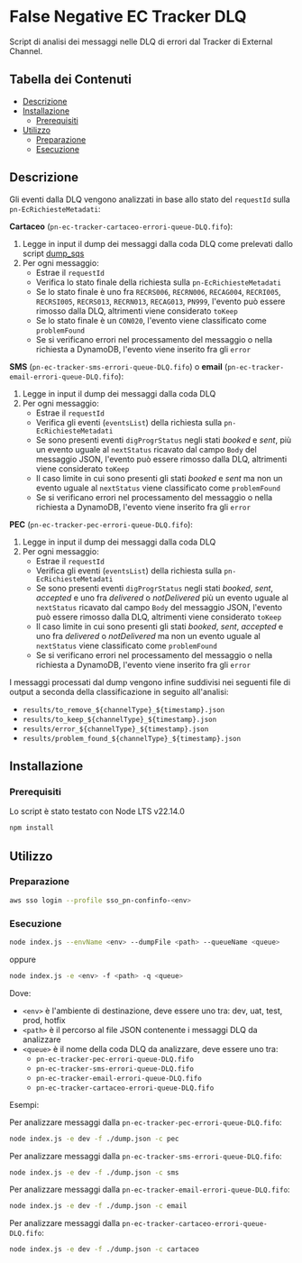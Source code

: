 # False Negative EC Tracker DLQ

Script di analisi dei messaggi nelle DLQ di errori dal Tracker di External Channel.

## Tabella dei Contenuti

* [Descrizione](#descrizione)
* [Installazione](#installazione)
  * [Prerequisiti](#prerequisiti)
* [Utilizzo](#utilizzo)
  * [Preparazione](#preparazione)
  * [Esecuzione](#esecuzione)

## Descrizione

Gli eventi dalla DLQ vengono analizzati in base allo stato del `requestId` sulla `pn-EcRichiesteMetadati`:

**Cartaceo** (`pn-ec-tracker-cartaceo-errori-queue-DLQ.fifo`):

1. Legge in input il dump dei messaggi dalla coda DLQ come prelevati dallo script [dump_sqs](https://github.com/pagopa/pn-troubleshooting/tree/main/dump_sqs)
2. Per ogni messaggio:
   * Estrae il `requestId`
   * Verifica lo stato finale della richiesta sulla `pn-EcRichiesteMetadati`
   * Se lo stato finale è uno fra `RECRS006`, `RECRN006`, `RECAG004`, `RECRI005`, `RECRSI005`, `RECRS013`, `RECRN013`, `RECAG013`, `PN999`, l'evento può essere rimosso dalla DLQ, altrimenti viene considerato `toKeep`
   * Se lo stato finale è un `CON020`, l'evento viene classificato come `problemFound`
   * Se si verificano errori nel processamento del messaggio o nella richiesta a DynamoDB, l'evento viene inserito fra gli `error`

**SMS** (`pn-ec-tracker-sms-errori-queue-DLQ.fifo`) o **email** (`pn-ec-tracker-email-errori-queue-DLQ.fifo`):

1. Legge in input il dump dei messaggi dalla coda DLQ
2. Per ogni messaggio:
   * Estrae il `requestId`
   * Verifica gli eventi (`eventsList`) della richiesta sulla `pn-EcRichiesteMetadati`
   * Se sono presenti eventi `digProgrStatus` negli stati *booked* e *sent*, più un evento uguale al `nextStatus` ricavato dal campo `Body` del messaggio JSON, l'evento può essere rimosso dalla DLQ, altrimenti viene considerato `toKeep`
   * Il caso limite in cui sono presenti gli stati *booked* e *sent* ma non un evento uguale al `nextStatus` viene classificato come `problemFound`
   * Se si verificano errori nel processamento del messaggio o nella richiesta a DynamoDB, l'evento viene inserito fra gli `error`

**PEC** (`pn-ec-tracker-pec-errori-queue-DLQ.fifo`):

1. Legge in input il dump dei messaggi dalla coda DLQ
2. Per ogni messaggio:
   * Estrae il `requestId`
   * Verifica gli eventi (`eventsList`) della richiesta sulla `pn-EcRichiesteMetadati`
   * Se sono presenti eventi `digProgrStatus` negli stati *booked*, *sent*, *accepted* e uno fra *delivered* o *notDelivered* più un evento uguale al `nextStatus` ricavato dal campo `Body` del messaggio JSON, l'evento può essere rimosso dalla DLQ, altrimenti viene considerato `toKeep`
   * Il caso limite in cui sono presenti gli stati *booked*, *sent*, *accepted* e uno fra *delivered* o *notDelivered* ma non un evento uguale al `nextStatus` viene classificato come `problemFound`
   * Se si verificano errori nel processamento del messaggio o nella richiesta a DynamoDB, l'evento viene inserito fra gli `error`

I messaggi processati dal dump vengono infine suddivisi nei seguenti file di output a seconda della classificazione in seguito all'analisi:

* `results/to_remove_${channelType}_${timestamp}.json`
* `results/to_keep_${channelType}_${timestamp}.json`
* `results/error_${channelType}_${timestamp}.json`
* `results/problem_found_${channelType}_${timestamp}.json`

## Installazione

### Prerequisiti

Lo script è stato testato con Node LTS v22.14.0

```bash
npm install
```

## Utilizzo

### Preparazione

```bash
aws sso login --profile sso_pn-confinfo-<env>
```

### Esecuzione

```bash
node index.js --envName <env> --dumpFile <path> --queueName <queue>
```

oppure

```bash
node index.js -e <env> -f <path> -q <queue>
```

Dove:

* `<env>` è l'ambiente di destinazione, deve essere uno tra: dev, uat, test, prod, hotfix
* `<path>` è il percorso al file JSON contenente i messaggi DLQ da analizzare
* `<queue>` è il nome della coda DLQ da analizzare, deve essere uno tra:
  * `pn-ec-tracker-pec-errori-queue-DLQ.fifo`
  * `pn-ec-tracker-sms-errori-queue-DLQ.fifo`
  * `pn-ec-tracker-email-errori-queue-DLQ.fifo`
  * `pn-ec-tracker-cartaceo-errori-queue-DLQ.fifo`

Esempi:

Per analizzare messaggi dalla `pn-ec-tracker-pec-errori-queue-DLQ.fifo`:

```bash
node index.js -e dev -f ./dump.json -c pec
```

Per analizzare messaggi dalla `pn-ec-tracker-sms-errori-queue-DLQ.fifo`:

```bash
node index.js -e dev -f ./dump.json -c sms
```

Per analizzare messaggi dalla `pn-ec-tracker-email-errori-queue-DLQ.fifo`:

```bash
node index.js -e dev -f ./dump.json -c email
```

Per analizzare messaggi dalla `pn-ec-tracker-cartaceo-errori-queue-DLQ.fifo`:

```bash
node index.js -e dev -f ./dump.json -c cartaceo
```
